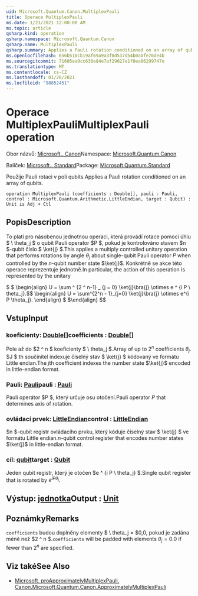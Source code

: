 ```yaml
---
uid: Microsoft.Quantum.Canon.MultiplexPauli
title: Operace MultiplexPauli
ms.date: 1/23/2021 12:00:00 AM
ms.topic: article
qsharp.kind: operation
qsharp.namespace: Microsoft.Quantum.Canon
qsharp.name: MultiplexPauli
qsharp.summary: Applies a Pauli rotation conditioned on an array of qubits.
ms.openlocfilehash: 656b510cb19af69a9a3f0d537d54b0abfe76de4b
ms.sourcegitcommit: 71605ea9cc630e84e7ef29027e1f0ea06299747e
ms.translationtype: MT
ms.contentlocale: cs-CZ
ms.lasthandoff: 01/26/2021
ms.locfileid: "98852451"
---
```

# <a name="multiplexpauli-operation"></a><span data-ttu-id="80259-102">Operace MultiplexPauli</span><span class="sxs-lookup"><span data-stu-id="80259-102">MultiplexPauli operation</span></span>

<span data-ttu-id="80259-103">Obor názvů: [Microsoft.. Canon](xref:Microsoft.Quantum.Canon)</span><span class="sxs-lookup"><span data-stu-id="80259-103">Namespace: [Microsoft.Quantum.Canon](xref:Microsoft.Quantum.Canon)</span></span>

<span data-ttu-id="80259-104">Balíček: [Microsoft.. Standard](https://nuget.org/packages/Microsoft.Quantum.Standard)</span><span class="sxs-lookup"><span data-stu-id="80259-104">Package: [Microsoft.Quantum.Standard](https://nuget.org/packages/Microsoft.Quantum.Standard)</span></span>


<span data-ttu-id="80259-105">Použije Pauli rotaci v poli qubits.</span><span class="sxs-lookup"><span data-stu-id="80259-105">Applies a Pauli rotation conditioned on an array of qubits.</span></span>

```qsharp
operation MultiplexPauli (coefficients : Double[], pauli : Pauli, control : Microsoft.Quantum.Arithmetic.LittleEndian, target : Qubit) : Unit is Adj + Ctl
```


## <a name="description"></a><span data-ttu-id="80259-106">Popis</span><span class="sxs-lookup"><span data-stu-id="80259-106">Description</span></span>

<span data-ttu-id="80259-107">To platí pro násobenou jednotnou operaci, která provádí rotace pomocí úhlu $ \ theta_j $ o qubit Pauli operator $P $, pokud je kontrolováno stavem $n $-qubit číslo $ \ket{j} $.</span><span class="sxs-lookup"><span data-stu-id="80259-107">This applies a multiply controlled unitary operation that performs rotations by angle $\theta_j$ about single-qubit Pauli operator $P$ when controlled by the $n$-qubit number state $\ket{j}$.</span></span>
<span data-ttu-id="80259-108">Konkrétně se akce této operace reprezentuje jednotně.</span><span class="sxs-lookup"><span data-stu-id="80259-108">In particular, the action of this operation is represented by the unitary</span></span>

<span data-ttu-id="80259-109">$ $ \begin{align} U = \sum ^ {2 ^ n-1} _ {j = 0} \ket{j}\bra{j} \otimes e ^ {i P \ theta_j}.</span><span class="sxs-lookup"><span data-stu-id="80259-109">$$ \begin{align} U = \sum^{2^n - 1}_{j=0} \ket{j}\bra{j} \otimes e^{i P \theta_j}.</span></span>
<span data-ttu-id="80259-110">\end{align} $ $</span><span class="sxs-lookup"><span data-stu-id="80259-110">\end{align} $$</span></span>

## <a name="input"></a><span data-ttu-id="80259-111">Vstup</span><span class="sxs-lookup"><span data-stu-id="80259-111">Input</span></span>

### <a name="coefficients--double"></a><span data-ttu-id="80259-112">koeficienty: [Double](xref:microsoft.quantum.lang-ref.double)[]</span><span class="sxs-lookup"><span data-stu-id="80259-112">coefficients : [Double](xref:microsoft.quantum.lang-ref.double)[]</span></span>

<span data-ttu-id="80259-113">Pole až do $2 ^ n $ koeficienty $ \ theta_j $.</span><span class="sxs-lookup"><span data-stu-id="80259-113">Array of up to $2^n$ coefficients $\theta_j$.</span></span> <span data-ttu-id="80259-114">$J $ th součinitel indexuje číselný stav $ \ket{j} $ kódovaný ve formátu Little endian.</span><span class="sxs-lookup"><span data-stu-id="80259-114">The $j$th coefficient indexes the number state $\ket{j}$ encoded in little-endian format.</span></span>


### <a name="pauli--pauli"></a><span data-ttu-id="80259-115">Pauli: [Pauli](xref:microsoft.quantum.lang-ref.pauli)</span><span class="sxs-lookup"><span data-stu-id="80259-115">pauli : [Pauli](xref:microsoft.quantum.lang-ref.pauli)</span></span>

<span data-ttu-id="80259-116">Pauli operátor $P $, který určuje osu otočení.</span><span class="sxs-lookup"><span data-stu-id="80259-116">Pauli operator $P$ that determines axis of rotation.</span></span>


### <a name="control--littleendian"></a><span data-ttu-id="80259-117">ovládací prvek: [LittleEndian](xref:Microsoft.Quantum.Arithmetic.LittleEndian)</span><span class="sxs-lookup"><span data-stu-id="80259-117">control : [LittleEndian](xref:Microsoft.Quantum.Arithmetic.LittleEndian)</span></span>

<span data-ttu-id="80259-118">$n $-qubit registr ovládacího prvku, který kóduje číselný stav $ \ket{j} $ ve formátu Little endian.</span><span class="sxs-lookup"><span data-stu-id="80259-118">$n$-qubit control register that encodes number states $\ket{j}$ in little-endian format.</span></span>


### <a name="target--qubit"></a><span data-ttu-id="80259-119">cíl: [qubit](xref:microsoft.quantum.lang-ref.qubit)</span><span class="sxs-lookup"><span data-stu-id="80259-119">target : [Qubit](xref:microsoft.quantum.lang-ref.qubit)</span></span>

<span data-ttu-id="80259-120">Jeden qubit registr, který je otočen $e ^ {i P \ theta_j} $.</span><span class="sxs-lookup"><span data-stu-id="80259-120">Single qubit register that is rotated by $e^{i P \theta_j}$.</span></span>



## <a name="output--unit"></a><span data-ttu-id="80259-121">Výstup: [jednotka](xref:microsoft.quantum.lang-ref.unit)</span><span class="sxs-lookup"><span data-stu-id="80259-121">Output : [Unit](xref:microsoft.quantum.lang-ref.unit)</span></span>



## <a name="remarks"></a><span data-ttu-id="80259-122">Poznámky</span><span class="sxs-lookup"><span data-stu-id="80259-122">Remarks</span></span>

<span data-ttu-id="80259-123">`coefficients` budou doplněny elementy $ \ theta_j = $0,0, pokud je zadána méně než $2 ^ n $.</span><span class="sxs-lookup"><span data-stu-id="80259-123">`coefficients` will be padded with elements $\theta_j = 0.0$ if fewer than $2^n$ are specified.</span></span>

## <a name="see-also"></a><span data-ttu-id="80259-124">Viz také</span><span class="sxs-lookup"><span data-stu-id="80259-124">See Also</span></span>

- [<span data-ttu-id="80259-125">Microsoft. proApproximatelyMultiplexPauli. Canon.</span><span class="sxs-lookup"><span data-stu-id="80259-125">Microsoft.Quantum.Canon.ApproximatelyMultiplexPauli</span></span>](xref:Microsoft.Quantum.Canon.ApproximatelyMultiplexPauli)